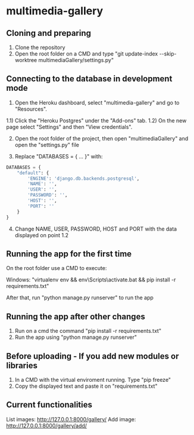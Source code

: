 # multimedia-gallery

## Cloning and preparing

1) Clone the repository
2) Open the root folder on a CMD and type "git update-index --skip-worktree multimediaGallery/settings.py"

## Connecting to the database in development mode

1) Open the Heroku dashboard, select "multimedia-gallery" and go to "Resources".

1.1) Click the "Heroku Postgres" under the "Add-ons" tab.
1.2) On the new page select "Settings" and then "View credentials". 

2) Open the root folder of the project, then open "multimediaGallery" and open the "settings.py" file

3) Replace "DATABASES = { ... }" with:

```python
DATABASES = {
    "default": {
        'ENGINE': 'django.db.backends.postgresql',
        'NAME': '',
        'USER': '',
        'PASSWORD': '',
        'HOST': '',
        'PORT': ''
    }
}
```

4) Change NAME, USER, PASSWORD, HOST and PORT with the data displayed on point 1.2 

## Running the app for the first time

On the root folder use a CMD to execute:

   Windows: "virtualenv env && env\Scripts\activate.bat && pip install -r requirements.txt"
   
After that, run "python manage.py runserver" to run the app
   
## Running the app after other changes

1) Run on a cmd the command "pip install -r requirements.txt"
2) Run the app using "python manage.py runserver"

## Before uploading - If you add new modules or libraries

1. In a CMD with the virtual enviroment running. Type "pip freeze"
2. Copy the displayed text and paste it on "requirements.txt"

## Current functionalities

List images: http://127.0.0.1:8000/gallery/
Add image: http://127.0.0.1:8000/gallery/add/

